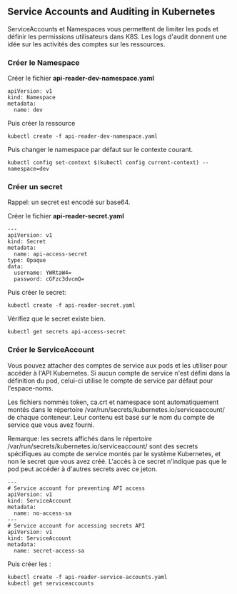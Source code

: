 ## Service Accounts and Auditing in Kubernetes

ServiceAccounts et Namespaces vous permettent de limiter les pods et définir les permissions utilisateurs dans K8S.
Les logs d'audit donnent une idée sur les activités des comptes sur les ressources.

### Créer le Namespace

Créer le fichier **api-reader-dev-namespace.yaml**

```
apiVersion: v1
kind: Namespace
metadata:
  name: dev
```

Puis créer la ressource

```
kubectl create -f api-reader-dev-namespace.yaml 
```

Puis changer le namespace par défaut sur le contexte courant.

```
kubectl config set-context $(kubectl config current-context) --namespace=dev
```

### Créer un secret

Rappel: un secret est encodé sur base64.

Créer le fichier **api-reader-secret.yaml**

```
---
apiVersion: v1
kind: Secret
metadata:
  name: api-access-secret
type: Opaque
data:
  username: YWRtaW4=
  password: cGFzc3dvcmQ=
```

Puis créer le secret:

```
kubectl create -f api-reader-secret.yaml
```

Vérifiez que le secret existe bien.

```
kubectl get secrets api-access-secret
```

### Créer le ServiceAccount

Vous pouvez attacher des comptes de service aux pods et les utiliser pour accéder à l'API Kubernetes. Si aucun compte de service n'est défini dans la définition du pod, celui-ci utilise le compte de service par défaut pour l'espace-noms. 

Les fichiers nommés token, ca.crt et namespace sont automatiquement montés dans le répertoire /var/run/secrets/kubernetes.io/serviceaccount/ de chaque conteneur. 
Leur contenu est basé sur le nom du compte de service que vous avez fourni.

Remarque: les secrets affichés dans le répertoire /var/run/secrets/kubernetes.io/serviceaccount/ sont des secrets spécifiques au compte de service montés par le système Kubernetes, et non le secret que vous avez créé. L'accès à ce secret n'indique pas que le pod peut accéder à d'autres secrets avec ce jeton.

```
---
# Service account for preventing API access
apiVersion: v1
kind: ServiceAccount
metadata:
  name: no-access-sa
---
# Service account for accessing secrets API
apiVersion: v1
kind: ServiceAccount
metadata:
  name: secret-access-sa
```

Puis créer les : 

```
kubectl create -f api-reader-service-accounts.yaml 
kubectl get serviceaccounts
```



